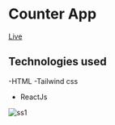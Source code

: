 # Counter App

[Live](https://r-counterapp.netlify.app)

## Technologies used
-HTML
-Tailwind css
- ReactJs

![ss1](./assets/counetr.png)